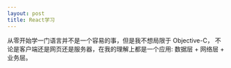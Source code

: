 ```yaml
---
layout: post
title: React学习
---
```


从零开始学一门语言并不是一个容易的事，但是我不想局限于 Objective-C，
不论是客户端还是网页还是服务器，在我的理解上都是一个应用:
数据层 + 网络层 + 业务层。

